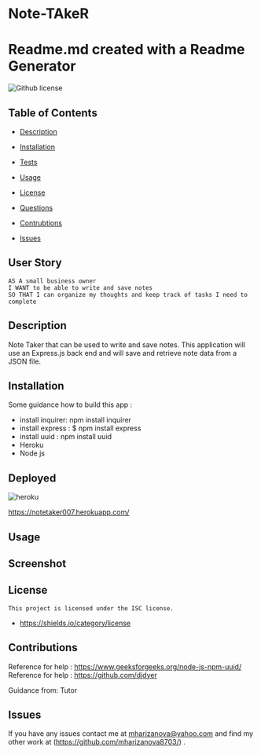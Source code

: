 # Note-TAkeR
 
 
 

# Readme.md created with a Readme Generator
  ![Github license](https://img.shields.io/badge/ISC-License%20-pink)

  ## Table of Contents

  * [Description](#Description)
  * [Installation](#Installation)
  * [Tests](#Tests)
  * [Usage](#Tests)
  
 * [License](#License)

  * [Questions](#Questions)
  * [Contrubtions](#Contributions)
  * [Issues](#Contributions)

  ## User Story

```
AS A small business owner
I WANT to be able to write and save notes
SO THAT I can organize my thoughts and keep track of tasks I need to complete
```


  ## Description
   Note Taker that can be used to write and save notes. This application will use an Express.js back end and will save and retrieve note data from a JSON file.




  ## Installation
  
   Some guidance  how to build  this app :
 * install inquirer: npm install inquirer
 * install express : $ npm install express 
 * install uuid : npm install uuid
 * Heroku
 * Node js

 
  ## Deployed
  
  
  ![heroku](https://user-images.githubusercontent.com/85656320/140808846-93099449-9c1d-475e-9feb-8d8c20292b5b.png)
 

  
  
  https://notetaker007.herokuapp.com/



  ## Usage
  
  

   ## Screenshot
   
 

   

  ## License 
    
    This project is licensed under the ISC license.
    
    
   * https://shields.io/category/license

  ## Contributions

  Reference for help : https://www.geeksforgeeks.org/node-js-npm-uuid/
 Reference for help : https://github.com/djdyer
 
  Guidance from: Tutor
     

  ## Issues

  If you have any issues contact me at mharizanova@yahoo.com and find my other work at (https://github.com/mharizanova8703/) .
